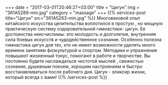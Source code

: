 +++
date = "2017-03-01T20:46:27+03:00"
title = "Цигун"
img = "361A5289-min.jpg"
category = "massage"
+++
{{% services-post title="Цигун" src="361A5263-min.jpg" %}}
Многовековой опыт китайского искусства целительства воплотился в простую , но мощную практическую систему оздоровительной гимнастики- цигун. Ее достоинства неисчислимы: это молодость и долголетие, внутренняя сила боевых искусств и чудодейственное сознание. Особенно полезна гимнастика цигун для тех, кто не имеет возможности уделять много времени занятиям физкультурой и спортом. Методики и упражнения повышают жизненный тонус, помогают в работе и творчестве. Вы постоянно будете наслаждаться чистотой мыслей , свежестью сознания, душевным покоем, хорошим настроением и быстро восстанавливаться после рабочего дня. Цигун - эликсир жизни, который всегда с вами!
{{% /services-post %}}